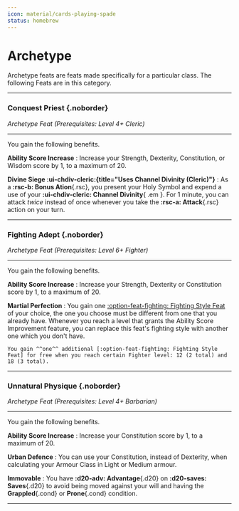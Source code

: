 ```yaml
---
icon: material/cards-playing-spade
status: homebrew
---
```


# Archetype 

Archetype feats are feats made specifically for a particular class. The following Feats are in this category.

<div class="dl-bootstrap" markdown>

---

### Conquest Priest {.noborder}

_Archetype Feat (Prerequisites: Level 4+ Cleric)_

<hr class="hr-solid">  

You gain the following benefits.

**Ability Score Increase**
:   Increase your Strength, Dexterity, Constitution, or Wisdom score by 1, to a maximum of 20.

**Divine Siege :ui-chdiv-cleric:{title="Uses Channel Divinity (Cleric)"}** 
:   As a **:rsc-b: Bonus Ation**{.rsc}, you present your Holy Symbol and expend a use of your **:ui-chdiv-cleric: Channel Divinity**{ .em }. For 1 minute, you can attack *twice* instead of once whenever you take the **:rsc-a: Attack**{.rsc} action on your turn.

---

### Fighting Adept {.noborder}

_Archetype Feat (Prerequisites: Level 6+ Fighter)_

<hr class="hr-solid">  

You gain the following benefits.

**Ability Score Increase**
:   Increase your Strength, Dexterity or Constitution score by 1, to a maximum of 20.

**Martial Perfection**
:   You gain one [:option-feat-fighting: Fighting Style Feat] of your choice, the one you choose must be different from one that you already have. Whenever you reach a level that grants the Ability Score Improvement feature, you can replace this feat's fighting style with another one which you don't have.

    You gain ^^one^^ additional [:option-feat-fighting: Fighting Style Feat] for free when you reach certain Fighter level: 12 (2 total) and 18 (3 total).

[:option-feat-fighting: Fighting Style Feat]: ../feat/feat-fighting-style/index.md

---

### Unnatural Physique {.noborder}

_Archetype Feat (Prerequisites: Level 4+ Barbarian)_

<hr class="hr-solid">  

You gain the following benefits.

**Ability Score Increase**
:   Increase your Constitution score by 1, to a maximum of 20.

**Urban Defence**
:   You can use your Constitution, instead of Dexterity, when calculating your Armour Class in Light or Medium armour.

**Immovable**
:   You have **:d20-adv: Advantage**{.d20} on **:d20-saves: Saves**{.d20} to avoid being moved against your will and having the **Grappled**{.cond} or **Prone**{.cond} condition.

---

</div>